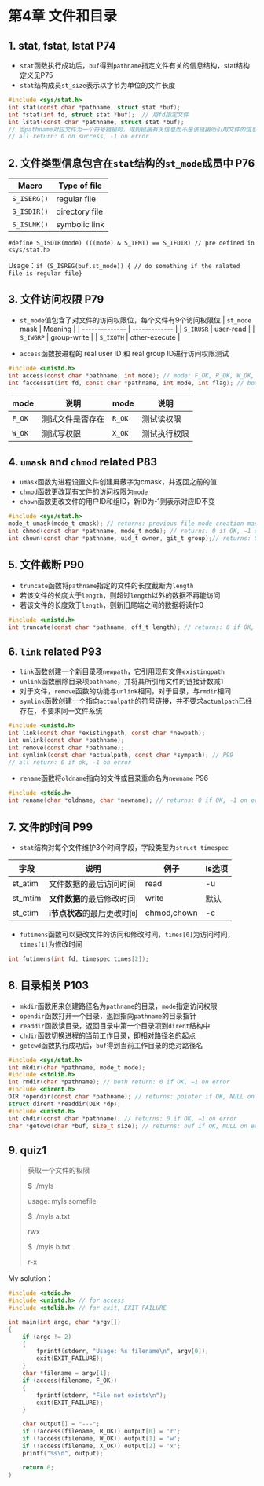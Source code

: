 # 第4章 文件和目录

## 1. stat, fstat, lstat P74
* `stat`函数执行成功后，`buf`得到`pathname`指定文件有关的信息结构，stat结构定义见P75
* `stat`结构成员`st_size`表示以字节为单位的文件长度
```c
#include <sys/stat.h>
int stat(const char *pathname, struct stat *buf);
int fstat(int fd, struct stat *buf);  // 用fd指定文件
int lstat(const char *pathname, struct stat *buf); 
// 当pathname对应文件为一个符号链接时，得到链接有关信息而不是该链接所引用文件的信息
// all return: 0 on success, -1 on error
```


## 2. 文件类型信息包含在`stat`结构的`st_mode`成员中 P76

| Macro       | Type of file   |
| ----------- | -------------- |
| `S_ISERG()` | regular file   |
| `S_ISDIR()` | directory file |
| `S_ISLNK()` | symbolic link  |

`#define S_ISDIR(mode) (((mode) & S_IFMT) == S_IFDIR) // pre defined in <sys/stat.h>`

Usage：`if (S_ISREG(buf.st_mode)) { // do something if the ralated file is regular file}`



## 3. 文件访问权限 P79

* `st_mode`值包含了对文件的访问权限位，每个文件有9个访问权限位
| `st_mode` mask | Meaning       |
| -------------- | ------------- |
| `S_IRUSR`      | user-read     |
| `S_IWGRP`      | group-write   |
| `S_IXOTH`      | other-execute |

* `access`函数按进程的 real user ID 和 real group ID进行访问权限测试
```c
#include <unistd.h>
int access(const char *pathname, int mode); // mode: F_OK, R_OK, W_OK, X_OK
int faccessat(int fd, const char *pathname, int mode, int flag); // both return: 0 if OK, -1 on error
```

| mode   | 说明       | mode   | 说明     |
| ------ | -------- | ------ | ------ |
| `F_OK` | 测试文件是否存在 | `R_OK` | 测试读权限  |
| `W_OK` | 测试写权限    | `X_OK` | 测试执行权限 |


## 4. `umask` and `chmod` related P83

* `umask`函数为进程设置文件创建屏蔽字为cmask，并返回之前的值
* `chmod`函数更改现有文件的访问权限为`mode`
* `chown`函数更改文件的用户ID和组ID，新ID为-1则表示对应ID不变

```c
#include <sys/stat.h>
mode_t umask(mode_t cmask); // returns: previous file mode creation mask
int chmod(const char *pathname, mode_t mode); // returns: 0 if OK, −1 on error
int chown(const char *pathname, uid_t owner, git_t group);// returns: 0 if OK, −1 on error
```



## 5. 文件截断 P90
* `truncate`函数将`pathname`指定的文件的长度截断为`length`
* 若该文件的长度大于`length`，则超过`length`以外的数据不再能访问
* 若该文件的长度效于`length`，则新旧尾端之间的数据将读作0
```c
#include <unistd.h>
int truncate(const char *pathname, off_t length); // returns: 0 if OK, -1 on error
```



## 6. `link` related P93
* `link`函数创建一个新目录项`newpath`，它引用现有文件`existingpath`
* `unlink`函数删除目录项`pathname`，并将其所引用文件的链接计数减1
* 对于文件，`remove`函数的功能与`unlink`相同，对于目录，与`rmdir`相同
* `symlink`函数创建一个指向`actualpath`的符号链接，并不要求`actualpath`已经存在，不要求同一文件系统
```c
#include <unistd.h>
int link(const char *existingpath, const char *newpath);
int unlink(const char *pathname);
int remove(const char *pathname); 
int symlink(const char *actualpath, const char *sympath); // P99
// all return: 0 if ok, -1 on error
```
* `rename`函数将`oldname`指向的文件或目录重命名为`newname` P96
```c
#include <stdio.h>
int rename(char *oldname, char *newname); // returns: 0 if OK, -1 on error
```



## 7. 文件的时间 P99

* `stat`结构对每个文件维护3个时间字段，字段类型为`struct timespec`

| 字段    | 说明              | 例子        | ls选项 |
| ------- | ---------------- | ----------- | ------- |
| st_atim | 文件数据的最后访问时间      | read        | -u      |
| st_mtim | **文件数据**的最后修改时间  | write       | 默认      |
| st_ctim | **i节点状态**的最后更改时间 | chmod,chown | -c      |

* `futimens`函数可以更改文件的访问和修改时间，`times[0]`为访问时间，`times[1]`为修改时间
```c
int futimens(int fd, timespec times[2]);
```


## 8. 目录相关 P103

* `mkdir`函数用来创建路径名为`pathname`的目录，`mode`指定访问权限
* `opendir`函数打开一个目录，返回指向`pathname`的目录指针
* `readdir`函数读目录，返回目录中第一个目录项到`dirent`结构中
* `chdir`函数切换进程的当前工作目录，即相对路径名的起点
* `getcwd`函数执行成功后，`buf`得到当前工作目录的绝对路径名

```c
#include <sys/stat.h>
int mkdir(char *pathname, mode_t mode); 
#include <stdlib.h>
int rmdir(char *pathname); // both return: 0 if OK, −1 on error
#include <dirent.h>
DIR *opendir(const char *pathname); // returns: pointer if OK, NULL on error
struct dirent *readdir(DIR *dp);
#include <unistd.h>
int chdir(const char *pathname); // returns: 0 if OK, −1 on error
char *getcwd(char *buf, size_t size); // returns: buf if OK, NULL on error
```



## 9. quiz1

> 获取一个文件的权限
> 
> $ ./myls
> 
> usage: myls somefile
> 
> $ ./myls a.txt
> 
> rwx
> 
> $ ./myls b.txt
> 
> r-x

My solution：

```c
#include <stdio.h>
#include <unistd.h> // for access
#include <stdlib.h> // for exit, EXIT_FAILURE

int main(int argc, char *argv[])
{
    if (argc != 2)
    {
        fprintf(stderr, "Usage: %s filename\n", argv[0]);
        exit(EXIT_FAILURE);
    }
    char *filename = argv[1];
    if (access(filename, F_OK))
    {
        fprintf(stderr, "File not exists\n");
        exit(EXIT_FAILURE);
    }

    char output[] = "---";
    if (!access(filename, R_OK)) output[0] = 'r';
    if (!access(filename, W_OK)) output[1] = 'w';
    if (!access(filename, X_OK)) output[2] = 'x';
    printf("%s\n", output);

    return 0;
}
```

